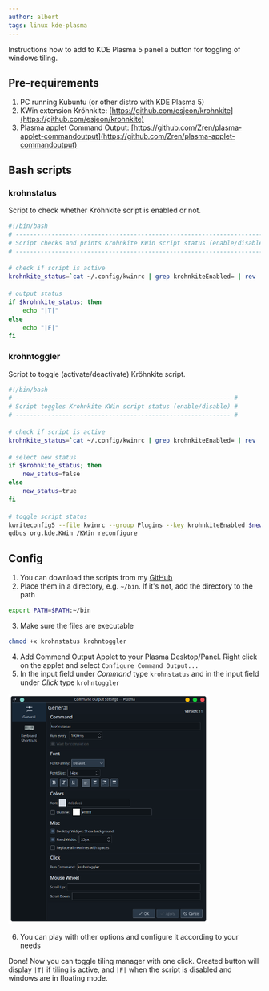 ```yaml
---
author: albert
tags: linux kde-plasma
---
```

Instructions how to add to KDE Plasma 5 panel a button for toggling of windows tiling.
<!--more-->

## Pre-requirements
1. PC running Kubuntu (or other distro with KDE Plasma 5)
1. KWin extension Kröhnkite: [https://github.com/esjeon/krohnkite](https://github.com/esjeon/krohnkite)
1. Plasma applet Command Output: [https://github.com/Zren/plasma-applet-commandoutput](https://github.com/Zren/plasma-applet-commandoutput)

## Bash scripts

### krohnstatus
Script to check whether Kröhnkite script is enabled or not.

```bash
#!/bin/bash
# ---------------------------------------------------------------------- #
# Script checks and prints Krohnkite KWin script status (enable/disable) #
# ---------------------------------------------------------------------- #

# check if script is active
krohnkite_status=`cat ~/.config/kwinrc | grep krohnkiteEnabled= | rev | cut -d"=" -f1 | rev`

# output status
if $krohnkite_status; then
    echo "|T|"
else
    echo "|F|"
fi
```

### krohntoggler
Script to toggle (activate/deactivate) Kröhnkite script.

```bash
#!/bin/bash
# ------------------------------------------------------------ #
# Script toggles Krohnkite KWin script status (enable/disable) #
# ------------------------------------------------------------ #

# check if script is active
krohnkite_status=`cat ~/.config/kwinrc | grep krohnkiteEnabled= | rev | cut -d"=" -f1 | rev`

# select new status
if $krohnkite_status; then
    new_status=false
else
    new_status=true
fi

# toggle script status
kwriteconfig5 --file kwinrc --group Plugins --key krohnkiteEnabled $new_status
qdbus org.kde.KWin /KWin reconfigure
```

## Config
1. You can download the scripts from my [GitHub](https://github.com/AlbertRtk/my_bash_scripts)
2. Place them in a directory, e.g. `~/bin`. If it's not, add the directory to the path
```bash
export PATH=$PATH:~/bin
```
3. Make sure the files are executable
```bash
chmod +x krohnstatus krohntoggler
```
4. Add Commend Output Applet to your Plasma Desktop/Panel. Right click on the applet and select `Configure Command Output...`
5. In the input field under *Command* type `krohnstatus` and in the input field under *Click* type `krohntoggler`

<img width="400px" src="/assets/images/blog/2021-03-14/krohnkite_config.png" alt="Krohnkite config">  

6. You can play with other options and configure it according to your needs

Done! Now you can toggle tiling manager with one click. Created button will display `|T|` if tiling is active, and `|F|` when the script is disabled and windows are in floating mode.